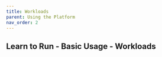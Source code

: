 ```yaml
---
title: Workloads
parent: Using the Platform
nav_order: 2
---
```


## Learn to Run - Basic Usage - Workloads
